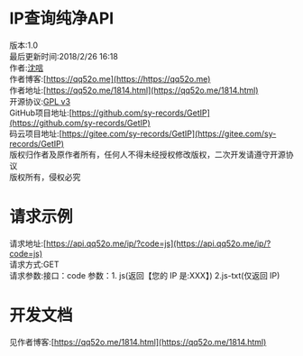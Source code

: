 # IP查询纯净API

版本:1.0  
最后更新时间:2018/2/26 16:18  
作者:[沈唁](https://qq52o.me)  
作者博客:[https://qq52o.me](https://https://qq52o.me)  
作者地址:[https://qq52o.me/1814.html](https://qq52o.me/1814.html)  
开源协议:[GPL v3](https://opensource.org/licenses/GPL-3.0)  
GitHub项目地址:[https://github.com/sy-records/GetIP](https://github.com/sy-records/GetIP)  
码云项目地址:[https://gitee.com/sy-records/GetIP](https://gitee.com/sy-records/GetIP)  
版权归作者及原作者所有，任何人不得未经授权修改版权，二次开发请遵守开源协议  
版权所有，侵权必究  

# 请求示例
请求地址:[https://api.qq52o.me/ip/?code=js](https://api.qq52o.me/ip/?code=js)  
请求方式:GET  
请求参数:接口：code 参数：1. js(返回【您的 IP 是:XXX】)  2.js-txt(仅返回 IP)    

# 开发文档  
见作者博客:[https://qq52o.me/1814.html](https://qq52o.me/1814.html)  
